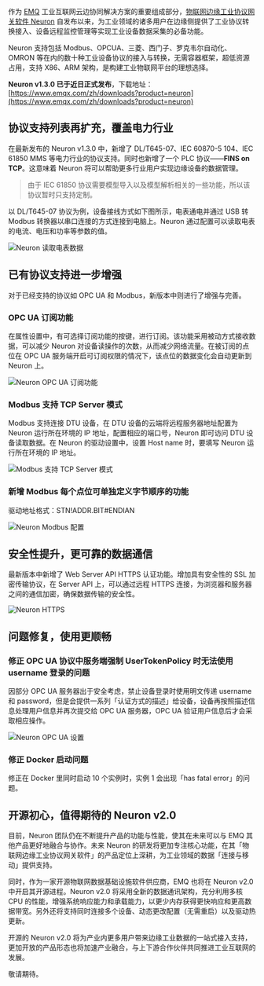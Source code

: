 
作为 [EMQ](https://www.emqx.com/zh) 工业互联网云边协同解决方案的重要组成部分，[物联网边缘工业协议网关软件 Neuron](https://www.emqx.com/zh/products/neuron) 自发布以来，为工业领域的诸多用户在边缘侧提供了工业协议转换接入、设备远程监控管理等实现工业设备数据采集的必备功能。

Neuron 支持包括 Modbus、OPCUA、三菱、西门子、罗克⻙尔⾃动化、OMRON 等在内的数十种工业设备协议的接入与转换，无需容器框架，超低资源占用，支持 X86、ARM 架构，是构建工业物联网平台的理想选择。

**Neuron v1.3.0 已于近日正式发布**，下载地址：[https://www.emqx.com/zh/downloads?product=neuron](https://www.emqx.com/zh/downloads?product=neuron)



## 协议支持列表再扩充，覆盖电力行业

在最新发布的 Neuron v1.3.0 中，新增了 DL/T645-07、IEC 60870-5 104、IEC 61850 MMS 等电力行业的协议支持。同时也新增了一个 PLC 协议——**FINS on TCP**。这意味着 Neuron 将可以帮助更多行业用户实现边缘设备的数据管理。

> 由于 IEC 61850 协议需要模型导入以及模型解析相关的一些功能，所以该协议暂时只支持定制。

以 DL/T645-07 协议为例，设备接线方式如下图所示，电表通电并通过 USB 转 Modbus 转换器以串口连接的方式连接到电脑上。Neuron 通过配置可以读取电表的电流、电压和功率等参数的值。


![Neuron 读取电表数据](https://static.emqx.net/images/af8ae0c4545ca24118beb308cac1d684.png)



## 已有协议支持进一步增强

对于已经支持的协议如 OPC UA 和 Modbus，新版本中则进行了增强与完善。

### OPC UA 订阅功能

在属性设置中，有可选择订阅功能的按键，进行订阅。该功能采用被动方式接收数据，可以减少 Neuron 对设备读操作的次数，从而减少网络流量。在被订阅的点位在 OPC UA 服务端开启可订阅权限的情况下，该点位的数据变化会自动更新到 Neuron 上。

![Neuron OPC UA 订阅功能](https://static.emqx.net/images/09299723ad27d6f116ea2ca44d578141.png)

### Modbus 支持 TCP Server 模式

Modbus 支持连接 DTU 设备，在 DTU 设备的云端将远程服务器地址配置为 Neuron 运行所在环境的 IP 地址，配置相应的端口号，Neuron 即可访问 DTU 设备读取数据。在 Neuron 的驱动设置中，设置 Host name 时，要填写 Neuron 运行所在环境的 IP 地址。

![Modbus 支持 TCP Server 模式](https://static.emqx.net/images/dc404ca3f8f694f4ca6ac04d8a79c993.png)

### 新增 Modbus 每个点位可单独定义字节顺序的功能

驱动地址格式：STN!ADDR.BIT#ENDIAN

![Neuron Modbus 配置](https://static.emqx.net/images/7e9372bbb877d281d43d7231baeaea1f.png)



## 安全性提升，更可靠的数据通信

最新版本中新增了 Web Server API HTTPS 认证功能。增加具有安全性的 SSL 加密传输协议，在 Server API 上，可以通过远程 HTTPS 连接，为浏览器和服务器之间的通信加密，确保数据传输的安全性。

![Neuron HTTPS](https://static.emqx.net/images/af421bac9e28619be27e7ad5d234fd05.png)



## 问题修复，使用更顺畅

### 修正 OPC UA 协议中服务端强制 UserTokenPolicy 时无法使用 username 登录的问题

因部分 OPC UA 服务器出于安全考虑，禁止设备登录时使用明文传递 username 和  password，但是会提供一系列「认证方式的描述」给设备，设备再按照描述信息处理用户信息并再次提交给 OPC UA 服务器，OPC UA  验证用户信息后才会采取相应操作。

![Neuron OPC UA 设置](https://static.emqx.net/images/ec8fa21f23293ad4010f785e10688f20.png)

### 修正 Docker 启动问题

修正在 Docker 里同时启动 10 个实例时，实例 1 会出现「has fatal error」的问题。



## 开源初心，值得期待的 Neuron v2.0

目前，Neuron 团队仍在不断提升产品的功能与性能，使其在未来可以与 EMQ 其他产品更好地融合与协作。未来 Neuron 的研发将更加专注核心功能，在其「物联网边缘工业协议网关软件」的产品定位上深耕，为工业领域的数据「连接与移动」提供支持。

同时，作为一家开源物联网数据基础设施软件供应商，EMQ 也将在 Neuron v2.0 中开启其开源进程。Neuron v2.0 将采用全新的数据通讯架构，充分利用多核 CPU 的性能，增强系统响应能力和承载能力，以更少内存获得更快响应和更高数据带宽。另外还将支持同时连接多个设备、动态更改配置（无需重启）以及驱动热更新。

开源的 Neuron v2.0 将为产业内更多用户带来边缘工业数据的一站式接入支持，更加开放的产品形态也将加速产业融合，与上下游合作伙伴共同推进工业互联网的发展。

敬请期待。
